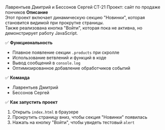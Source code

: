 Лаврентьев Дмитрий и Бессонов Сергей СТ-21
Проект: сайт по продаже пончиков
 **Описание**  
Этот проект включает динамическую секцию "Новинки", которая становится видимой при прокрутке страницы.  
Также реализована кнопка "Войти", которая пока не активна, но демонстрирует работу JavaScript.  

✅ **Функциональность**  
- Плавное появление секции `.products` при скролле  
- Использование ветвлений и функций в коде  
- Вывод сообщений в `console.log`  
- Оптимизированное добавление обработчиков событий  

✅ **Команда**  
- Лаврентьев Дмитрий
- Бессонов Сергей

✅ **Как запустить проект**  
1. Открыть `index.html` в браузере  
2. Прокрутить страницу вниз, чтобы секция "Новинки" появилась  
3. Нажать на кнопку "Войти", чтобы увидеть тестовый `alert`  
